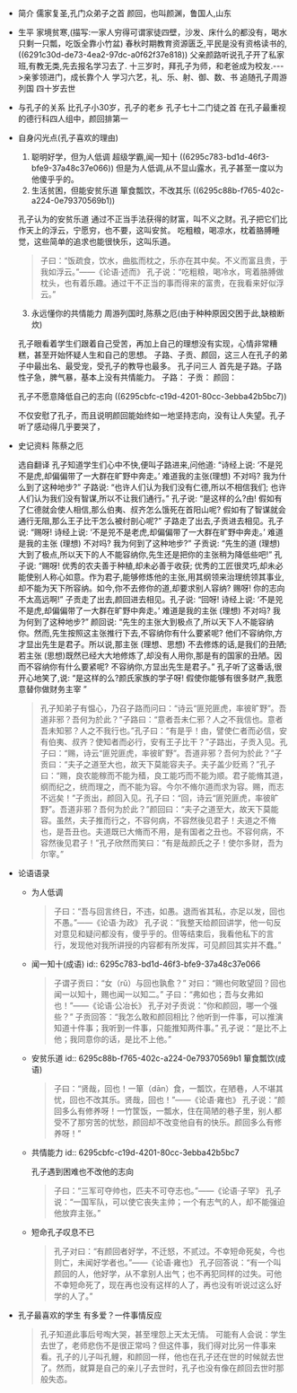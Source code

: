 - 简介
  儒家复圣,孔门众弟子之首
  颜回，也叫颜渊，鲁国人,山东
- 生平
  家境贫寒,(描写:一家人穷得可谓家徒四壁，沙发、床什么的都没有，喝水只剩一只瓢，吃饭全靠小竹盆)
  春秋时期教育资源匮乏,平民是没有资格读书的,((6291c30d-de73-4ea2-97dc-a0f62f37e818)) 
  父亲颜路听说孔子开了私家班,有教无类,先去报名学习去了.
  十三岁时，拜孔子为师，和老爸成为校友.--->亲爹领进门，成长靠个人
  学习六艺，礼、乐、射、御、数、书
  追随孔子周游列国
  四十岁去世
- 与孔子的关系
  比孔子小30岁，孔子的老乡
  孔子七十二门徒之首
  在孔子最重视的德行科四人组中，颜回排第一
- 自身闪光点(孔子喜欢的理由)
  1. 聪明好学，但为人低调
  超级学霸,闻一知十 ((6295c783-bd1d-46f3-bfe9-37a48c37e066)) 
  但是为人低调,从不显山露水，孔子甚至一度以为他傻乎乎的。
  2. 生活贫困，但能安贫乐道
  箪食瓢饮，不改其乐 ((6295c88b-f765-402c-a224-0e79370569b1))
  
  孔子认为的安贫乐道
  通过不正当手法获得的财富，叫不义之财。孔子把它们比作天上的浮云，宁愿穷，也不要，这叫安贫。
  吃粗粮，喝凉水，枕着胳膊睡觉，这些简单的追求也能很快乐，这叫乐道。
  
  >子曰：“饭疏食，饮水，曲肱而枕之，乐亦在其中矣。不义而富且贵，于我如浮云。”——《论语·述而》
  孔子说：“吃粗粮，喝冷水，弯着胳膊做枕头，也有着乐趣。通过干不正当的事而得来的富贵，在我看来好似浮云。”
  
  3. 永远懂你的共情能力
  周游列国时,陈蔡之厄(由于种种原因交困于此,缺粮断炊)
  
  孔子眼看着学生们跟着自己受苦，再加上自己的理想没有实现，心情非常糟糕，甚至开始怀疑人生和自己的思想。
  子路、子贡、颜回，这三人在孔子的弟子中最出名、最受宠，受孔子的教导也最多。
  孔子问三人
  首先是子路。子路性子急，脾气暴，基本上没有共情能力。
  子路：
  子贡：
  颜回：
  
  
  
  孔子不愿意降低自己的志向 ((6295cbfc-c19d-4201-80cc-3ebba42b5bc7))
  
  不仅安慰了孔子，而且说明颜回能始终如一地坚持志向，没有让人失望。孔子听了感动得几乎要哭了，
- 史记资料
  陈蔡之厄
  
  选自翻译
  孔子知道学生们心中不快,便叫子路进来,问他道: “诗经上说: ‘不是兕不是虎,却偏偏带了一大群在旷野中奔走。’ 难道我的主张(理想) 不对吗? 我为什么到了这种地步?” 子路说: “也许人们认为我们没有仁德,所以不相信我们; 也许人们认为我们没有智谋,所以不让我们通行。” 孔子说: “是这样的么?由! 假如有了仁德就会使人相信,那么伯夷、叔齐怎么饿死在首阳山呢? 假如有了智谋就会通行无阻,那么王子比干怎么被纣剖心呢?” 子路走了出去,子贡进去相见。孔子说: “赐呀! 诗经上说: ‘不是兕不是老虎,却偏偏带了一大群在旷野中奔走。’ 难道是我的主张 (理想) 不对吗? 我为何到了这种地步?” 子贡说: “先生的道 (理想) 大到了极点,所以天下的人不能容纳你,先生还是把你的主张稍为降低些吧!” 孔子说: “赐呀! 优秀的农夫善于种植,却未必善于收获; 优秀的工匠很灵巧,却未必能使别人称心如意。作为君子,能够修炼他的主张,用其纲领来治理统领其事业,却不能为天下所容纳。如今,你不去修你的道,却要求别人容纳? 赐呀! 你的志向不太高远啊!” 子贡走了出去,颜回进去相见。孔子说: “回呀! 诗经上说: ‘不是兕不是虎,却偏偏带了一大群在旷野中奔走。’ 难道是我的主张 (理想) 不对吗? 我为何到了这种地步?” 颜回说: “先生的主张大到极点了,所以天下人不能容纳你。然而,先生按照这主张推行下去,不容纳你有什么要紧呢? 他们不容纳你,方才显出先生是君子。所以说,那主张 (理想、思想) 不去修炼的话,是我们的丑陋; 若主张 (思想)既然已经大大地修炼了,却没有人用你,那是有的国家的丑陋。因而不容纳你有什么要紧呢? 不容纳你,方显出先生是君子。” 孔子听了这番话,很开心地笑了,说: “是这样的么?颜氏家族的学子呀! 假使你能够有很多财产,我愿意替你做财务主宰 ”
  
  >孔子知弟子有愠心，乃召子路而问曰：“诗云“匪兕匪虎，率彼旷野”。吾道非邪？吾何为於此？”子路曰：“意者吾未仁邪？人之不我信也。意者吾未知邪？人之不我行也。”孔子曰：“有是乎！由，譬使仁者而必信，安有伯夷、叔齐？使知者而必行，安有王子比干？”子路出，子贡入见。孔子曰：“赐，诗云“匪兕匪虎，率彼旷野”。吾道非邪？吾何为於此？”子贡曰：“夫子之道至大也，故天下莫能容夫子。夫子盖少贬焉？”孔子曰：“赐，良农能稼而不能为穑，良工能巧而不能为顺。君子能脩其道，纲而纪之，统而理之，而不能为容。今尔不脩尔道而求为容。赐，而志不远矣！”子贡出，颜回入见。孔子曰：“回，诗云“匪兕匪虎，率彼旷野”。吾道非邪？吾何为於此？”颜回曰：“夫子之道至大，故天下莫能容。虽然，夫子推而行之，不容何病，不容然後见君子！夫道之不脩也，是吾丑也。夫道既已大脩而不用，是有国者之丑也。不容何病，不容然後见君子！”孔子欣然而笑曰：“有是哉颜氏之子！使尔多财，吾为尔宰。”
- 论语语录
	- 为人低调
	  >子曰：“吾与回言终日，不违，如愚。退而省其私，亦足以发，回也不愚。”——《论语·为政》
	  孔子说：“我整天给颜回讲学，他一句反对意见和疑问都没有，傻乎乎的。但等结束后，我看他私下的言行，发现他对我所讲授的内容都有所发挥，可见颜回其实并不蠢。”
	- 闻一知十(成语)
	  id:: 6295c783-bd1d-46f3-bfe9-37a48c37e066
	  >子谓子贡曰：“女（rǔ）与回也孰愈？”
	  对曰：“赐也何敢望回？回也闻一以知十，赐也闻一以知二。”
	  子曰：“弗如也；吾与女弗如也！”——《论语·公冶长》
	  孔子对子贡说：“你和颜回，哪一个强些？”
	  子贡回答：“我怎么敢和颜回相比？他听到一件事，可以推演知道十件事；我听到一件事，只能推知两件事。”
	  孔子说：“是比不上他；我同意你的话，是比不上他。”
	- 安贫乐道
	  id:: 6295c88b-f765-402c-a224-0e79370569b1
	  箪食瓢饮(成语)
	  >子曰：“贤哉，回也！一箪（dān）食，一瓢饮，在陋巷，人不堪其忧，回也不改其乐。贤哉，回也！”——《论语·雍也》
	  孔子说：“颜回多么有修养呀！一竹筐饭，一瓢水，住在简陋的巷子里，别人都受不了那穷苦的忧愁，颜回却不改变他自有的快乐。颜回多么有修养呀！”
	- 共情能力
	  id:: 6295cbfc-c19d-4201-80cc-3ebba42b5bc7
	  
	  孔子遇到困难也不改他的志向
	  
	  >子曰：“三军可夺帅也，匹夫不可夺志也。”——《论语·子罕》
	  孔子说：“一国军队，可以使它丧失主帅；一个有志气的人，却不能强迫他放弃主张。”
	- 短命孔子叹息不已
	  >孔子对曰：“有颜回者好学，不迁怒，不贰过。不幸短命死矣，今也则亡，未闻好学者也。”——《论语·雍也》
	  孔子回答说：“有一个叫颜回的人，他好学，从不拿别人出气；也不再犯同样的过失。可他不幸短命死了，现在再也没有这样的人了，再也没有听说过这么好学的人了。”
- 孔子最喜欢的学生
  有多爱？一件事情反应
  >孔子知道此事后号啕大哭，甚至埋怨上天太无情。
  可能有人会说：学生去世了，老师悲伤不是很正常吗？但这件事，我们得对比另一件事来看。孔子的儿子叫孔鲤，和颜回一样，他也在孔子还在世的时候就去世了。然而，就算是自己的亲儿子去世时，孔子也没有像在颜回去世时那般失态。